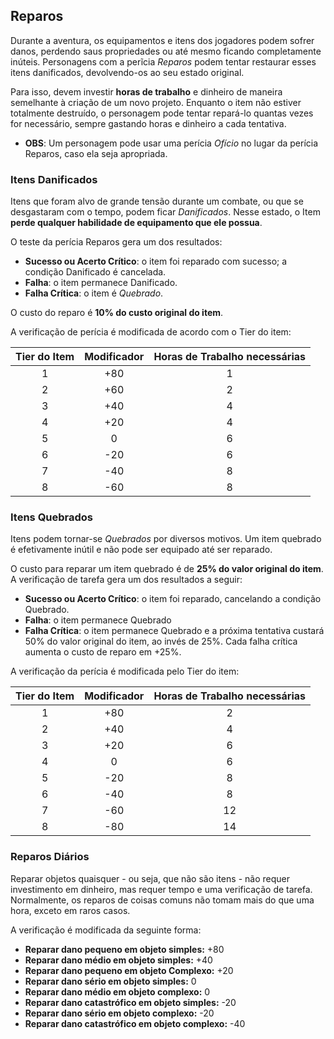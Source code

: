 ## Reparos

Durante a aventura, os equipamentos e itens dos jogadores podem sofrer danos, perdendo saus propriedades ou até mesmo ficando completamente inúteis. Personagens com a perĩcia *Reparos* podem tentar restaurar esses itens danificados, devolvendo-os ao seu estado original.

Para isso, devem investir **horas de trabalho** e dinheiro de maneira semelhante à criação de um novo projeto. Enquanto o item não estiver totalmente destruído, o personagem pode tentar repará-lo quantas vezes for necessário, sempre gastando horas e dinheiro a cada tentativa.

* **OBS**: Um personagem pode usar uma perícia *Ofício* no lugar da perícia Reparos, caso ela seja apropriada.

### Itens Danificados

Itens que foram alvo de grande tensão durante um combate, ou que se desgastaram com o tempo, podem ficar *Danificados*. Nesse estado, o Item **perde qualquer habilidade de equipamento que ele possua**.

O teste da perícia Reparos gera um dos resultados:

* **Sucesso ou Acerto Crítico**: o item foi reparado com sucesso; a condição Danificado é cancelada.
* **Falha**: o item permanece Danificado.
* **Falha Crítica**: o item é *Quebrado*.

O custo do reparo é **10% do custo original do item**.

A verificação de perícia é modificada de acordo com o Tier do item:


| Tier do Item | Modificador | Horas de Trabalho necessárias |
|:------------:|:-----------:|:-----------------------------:|
|      1       |     +80     |              1                |
|      2       |     +60     |              2                |
|      3       |     +40     |              4                |
|      4       |     +20     |              4                |
|      5       |       0     |              6                |
|      6       |     -20     |              6                |
|      7       |     -40     |              8                |
|      8       |     -60     |              8                |

### Itens Quebrados

Itens podem tornar-se *Quebrados* por diversos motivos. Um item quebrado é efetivamente inútil e não pode ser equipado até ser reparado. 

O custo para reparar um item quebrado é de **25% do valor original do item**. A verificação de tarefa gera um dos resultados a seguir:

* **Sucesso ou Acerto Crítico**: o item foi reparado, cancelando a condição Quebrado.
* **Falha**: o item permanece Quebrado
* **Falha Crítica**: o item permanece Quebrado e a próxima tentativa custará 50% do valor original do item, ao invés de 25%. Cada falha crítica aumenta o custo de reparo em +25%.

A verificação da perícia é modificada pelo Tier do item:

| Tier do Item | Modificador | Horas de Trabalho necessárias |
|:------------:|:-----------:|:-----------------------------:|
|      1       |     +80     |              2                |
|      2       |     +40     |              4                |
|      3       |     +20     |              6                |
|      4       |       0     |              6                |
|      5       |     -20     |              8                |
|      6       |     -40     |              8                |
|      7       |     -60     |             12                |
|      8       |     -80     |             14                |

### Reparos Diários

Reparar objetos quaisquer - ou seja, que não são itens - não requer investimento em dinheiro, mas requer tempo e uma verificação de tarefa. Normalmente, os reparos de coisas comuns não tomam mais do que uma hora, exceto em raros casos. 

A verificação é modificada da seguinte forma:

* **Reparar dano pequeno em objeto simples:** +80
* **Reparar dano médio em objeto simples:** +40
* **Reparar dano pequeno em objeto Complexo:** +20
* **Reparar dano sério em objeto simples:** 0
* **Reparar dano médio em objeto complexo:** 0
* **Reparar dano catastrófico em objeto simples:** -20
* **Reparar dano sério em objeto complexo:** -20
* **Reparar dano catastrófico em objeto complexo:** -40